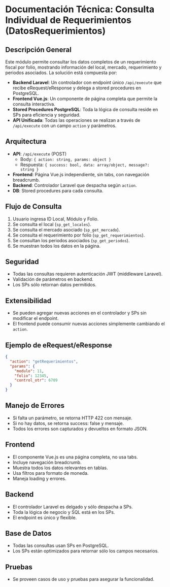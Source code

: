 # Documentación Técnica: Consulta Individual de Requerimientos (DatosRequerimientos)

## Descripción General
Este módulo permite consultar los datos completos de un requerimiento fiscal por folio, mostrando información del local, mercado, requerimiento y periodos asociados. La solución está compuesta por:

- **Backend Laravel**: Un controlador con endpoint único `/api/execute` que recibe eRequest/eResponse y delega a stored procedures en PostgreSQL.
- **Frontend Vue.js**: Un componente de página completa que permite la consulta interactiva.
- **Stored Procedures PostgreSQL**: Toda la lógica de consulta reside en SPs para eficiencia y seguridad.
- **API Unificada**: Todas las operaciones se realizan a través de `/api/execute` con un campo `action` y parámetros.

## Arquitectura
- **API**: `/api/execute` (POST)
  - Body: `{ action: string, params: object }`
  - Respuesta: `{ success: bool, data: array/object, message?: string }`
- **Frontend**: Página Vue.js independiente, sin tabs, con navegación breadcrumb.
- **Backend**: Controlador Laravel que despacha según `action`.
- **DB**: Stored procedures para cada consulta.

## Flujo de Consulta
1. Usuario ingresa ID Local, Módulo y Folio.
2. Se consulta el local (`sp_get_locales`).
3. Se consulta el mercado asociado (`sp_get_mercado`).
4. Se consulta el requerimiento por folio (`sp_get_requerimientos`).
5. Se consultan los periodos asociados (`sp_get_periodos`).
6. Se muestran todos los datos en la página.

## Seguridad
- Todas las consultas requieren autenticación JWT (middleware Laravel).
- Validación de parámetros en backend.
- Los SPs sólo retornan datos permitidos.

## Extensibilidad
- Se pueden agregar nuevas acciones en el controlador y SPs sin modificar el endpoint.
- El frontend puede consumir nuevas acciones simplemente cambiando el `action`.

## Ejemplo de eRequest/eResponse
```json
{
  "action": "getRequerimientos",
  "params": {
    "modulo": 11,
    "folio": 12345,
    "control_otr": 6789
  }
}
```

## Manejo de Errores
- Si falta un parámetro, se retorna HTTP 422 con mensaje.
- Si no hay datos, se retorna success: false y mensaje.
- Todos los errores son capturados y devueltos en formato JSON.

## Frontend
- El componente Vue.js es una página completa, no usa tabs.
- Incluye navegación breadcrumb.
- Muestra todos los datos relevantes en tablas.
- Usa filtros para formato de moneda.
- Maneja loading y errores.

## Backend
- El controlador Laravel es delgado y sólo despacha a SPs.
- Toda la lógica de negocio y SQL está en los SPs.
- El endpoint es único y flexible.

## Base de Datos
- Todas las consultas usan SPs en PostgreSQL.
- Los SPs están optimizados para retornar sólo los campos necesarios.

## Pruebas
- Se proveen casos de uso y pruebas para asegurar la funcionalidad.
